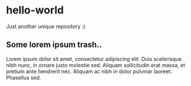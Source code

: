 # hello-world
Just another unique repository :)
## Some lorem ipsum trash..
Lorem ipsum dolor sit amet, consectetur adipiscing elit. Duis scelerisque nibh nunc, in ornare justo molestie sed. Aliquam sollicitudin erat massa, et pretium ante hendrerit nec. Aliquam ac nibh in dolor pulvinar laoreet. Phasellus sed. 

